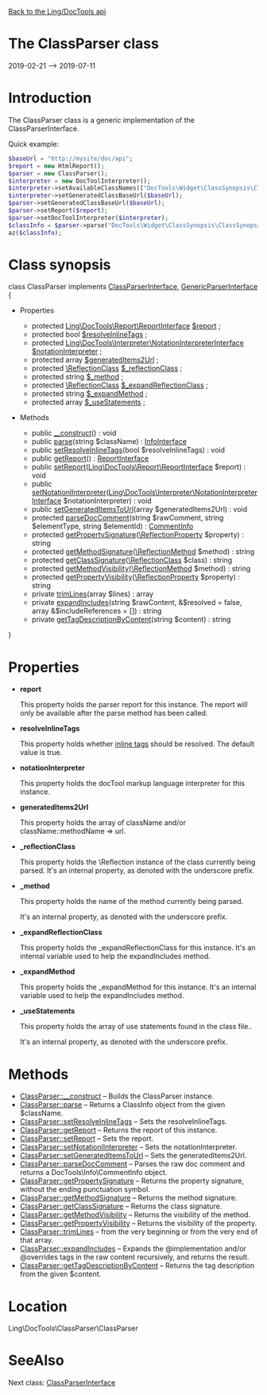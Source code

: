 [Back to the Ling/DocTools api](https://github.com/lingtalfi/DocTools/blob/master/doc/api/Ling/DocTools.md)



The ClassParser class
================
2019-02-21 --> 2019-07-11






Introduction
============

The ClassParser class is a generic implementation of the ClassParserInterface.

Quick example:
```php
$baseUrl = "http://mysite/doc/api";
$report = new HtmlReport();
$parser = new ClassParser();
$interpreter = new DocToolInterpreter();
$interpreter->setAvailableClassNames(["DocTools\Widget\ClassSynopsis\ClassSynopsisWidget"]);
$interpreter->setGeneratedClassBaseUrl($baseUrl);
$parser->setGeneratedClassBaseUrl($baseUrl);
$parser->setReport($report);
$parser->setDocToolInterpreter($interpreter);
$classInfo = $parser->parse("DocTools\Widget\ClassSynopsis\ClassSynopsisWidget");
az($classInfo);
```



Class synopsis
==============


class <span class="pl-k">ClassParser</span> implements [ClassParserInterface](https://github.com/lingtalfi/DocTools/blob/master/doc/api/Ling/DocTools/ClassParser/ClassParserInterface.md), [GenericParserInterface](https://github.com/lingtalfi/DocTools/blob/master/doc/api/Ling/DocTools/GenericParser/GenericParserInterface.md) {

- Properties
    - protected [Ling\DocTools\Report\ReportInterface](https://github.com/lingtalfi/DocTools/blob/master/doc/api/Ling/DocTools/Report/ReportInterface.md) [$report](#property-report) ;
    - protected bool [$resolveInlineTags](#property-resolveInlineTags) ;
    - protected [Ling\DocTools\Interpreter\NotationInterpreterInterface](https://github.com/lingtalfi/DocTools/blob/master/doc/api/Ling/DocTools/Interpreter/NotationInterpreterInterface.md) [$notationInterpreter](#property-notationInterpreter) ;
    - protected array [$generatedItems2Url](#property-generatedItems2Url) ;
    - protected [\ReflectionClass](http://php.net/manual/en/class.reflectionclass.php) [$_reflectionClass](#property-_reflectionClass) ;
    - protected string [$_method](#property-_method) ;
    - protected [\ReflectionClass](http://php.net/manual/en/class.reflectionclass.php) [$_expandReflectionClass](#property-_expandReflectionClass) ;
    - protected string [$_expandMethod](#property-_expandMethod) ;
    - protected array [$_useStatements](#property-_useStatements) ;

- Methods
    - public [__construct](https://github.com/lingtalfi/DocTools/blob/master/doc/api/Ling/DocTools/ClassParser/ClassParser/__construct.md)() : void
    - public [parse](https://github.com/lingtalfi/DocTools/blob/master/doc/api/Ling/DocTools/ClassParser/ClassParser/parse.md)(string $className) : [InfoInterface](https://github.com/lingtalfi/DocTools/blob/master/doc/api/Ling/DocTools/Info/InfoInterface.md)
    - public [setResolveInlineTags](https://github.com/lingtalfi/DocTools/blob/master/doc/api/Ling/DocTools/ClassParser/ClassParser/setResolveInlineTags.md)(bool $resolveInlineTags) : void
    - public [getReport](https://github.com/lingtalfi/DocTools/blob/master/doc/api/Ling/DocTools/ClassParser/ClassParser/getReport.md)() : [ReportInterface](https://github.com/lingtalfi/DocTools/blob/master/doc/api/Ling/DocTools/Report/ReportInterface.md)
    - public [setReport](https://github.com/lingtalfi/DocTools/blob/master/doc/api/Ling/DocTools/ClassParser/ClassParser/setReport.md)([Ling\DocTools\Report\ReportInterface](https://github.com/lingtalfi/DocTools/blob/master/doc/api/Ling/DocTools/Report/ReportInterface.md) $report) : void
    - public [setNotationlInterpreter](https://github.com/lingtalfi/DocTools/blob/master/doc/api/Ling/DocTools/ClassParser/ClassParser/setNotationlInterpreter.md)([Ling\DocTools\Interpreter\NotationInterpreterInterface](https://github.com/lingtalfi/DocTools/blob/master/doc/api/Ling/DocTools/Interpreter/NotationInterpreterInterface.md) $notationInterpreter) : void
    - public [setGeneratedItemsToUrl](https://github.com/lingtalfi/DocTools/blob/master/doc/api/Ling/DocTools/ClassParser/ClassParser/setGeneratedItemsToUrl.md)(array $generatedItems2Url) : void
    - protected [parseDocComment](https://github.com/lingtalfi/DocTools/blob/master/doc/api/Ling/DocTools/ClassParser/ClassParser/parseDocComment.md)(string $rawComment, string $elementType, string $elementId) : [CommentInfo](https://github.com/lingtalfi/DocTools/blob/master/doc/api/Ling/DocTools/Info/CommentInfo.md)
    - protected [getPropertySignature](https://github.com/lingtalfi/DocTools/blob/master/doc/api/Ling/DocTools/ClassParser/ClassParser/getPropertySignature.md)([\ReflectionProperty](http://php.net/manual/en/class.reflectionproperty.php) $property) : string
    - protected [getMethodSignature](https://github.com/lingtalfi/DocTools/blob/master/doc/api/Ling/DocTools/ClassParser/ClassParser/getMethodSignature.md)([\ReflectionMethod](http://php.net/manual/en/class.reflectionmethod.php) $method) : string
    - protected [getClassSignature](https://github.com/lingtalfi/DocTools/blob/master/doc/api/Ling/DocTools/ClassParser/ClassParser/getClassSignature.md)([\ReflectionClass](http://php.net/manual/en/class.reflectionclass.php) $class) : string
    - protected [getMethodVisibility](https://github.com/lingtalfi/DocTools/blob/master/doc/api/Ling/DocTools/ClassParser/ClassParser/getMethodVisibility.md)([\ReflectionMethod](http://php.net/manual/en/class.reflectionmethod.php) $method) : string
    - protected [getPropertyVisibility](https://github.com/lingtalfi/DocTools/blob/master/doc/api/Ling/DocTools/ClassParser/ClassParser/getPropertyVisibility.md)([\ReflectionProperty](http://php.net/manual/en/class.reflectionproperty.php) $property) : string
    - private [trimLines](https://github.com/lingtalfi/DocTools/blob/master/doc/api/Ling/DocTools/ClassParser/ClassParser/trimLines.md)(array $lines) : array
    - private [expandIncludes](https://github.com/lingtalfi/DocTools/blob/master/doc/api/Ling/DocTools/ClassParser/ClassParser/expandIncludes.md)(string $rawContent, &$resolved = false, array &$includeReferences = []) : string
    - private [getTagDescriptionByContent](https://github.com/lingtalfi/DocTools/blob/master/doc/api/Ling/DocTools/ClassParser/ClassParser/getTagDescriptionByContent.md)(string $content) : string

}




Properties
=============

- <span id="property-report"><b>report</b></span>

    This property holds the parser report for this instance.
    The report will only be available after the parse method has been called.
    
    

- <span id="property-resolveInlineTags"><b>resolveInlineTags</b></span>

    This property holds whether [inline tags](https://github.com/lingtalfi/DocTools/blob/master/doc/pages/doctool-markup-language.md#inline-functions) should be resolved.
    The default value is true.
    
    

- <span id="property-notationInterpreter"><b>notationInterpreter</b></span>

    This property holds the docTool markup language interpreter for this instance.
    
    

- <span id="property-generatedItems2Url"><b>generatedItems2Url</b></span>

    This property holds the array of className and/or className::methodName => url.
    
    

- <span id="property-_reflectionClass"><b>_reflectionClass</b></span>

    This property holds the \Reflection instance of the class currently being parsed.
    It's an internal property, as denoted with the underscore prefix.
    
    

- <span id="property-_method"><b>_method</b></span>

    This property holds the name of the method currently being parsed.
    
    It's an internal property, as denoted with the underscore prefix.
    
    

- <span id="property-_expandReflectionClass"><b>_expandReflectionClass</b></span>

    This property holds the _expandReflectionClass for this instance.
    It's an internal variable used to help the expandIncludes method.
    
    

- <span id="property-_expandMethod"><b>_expandMethod</b></span>

    This property holds the _expandMethod for this instance.
    It's an internal variable used to help the expandIncludes method.
    
    

- <span id="property-_useStatements"><b>_useStatements</b></span>

    This property holds the array of use statements found in the class file..
    
    It's an internal property, as denoted with the underscore prefix.
    
    



Methods
==============

- [ClassParser::__construct](https://github.com/lingtalfi/DocTools/blob/master/doc/api/Ling/DocTools/ClassParser/ClassParser/__construct.md) &ndash; Builds the ClassParser instance.
- [ClassParser::parse](https://github.com/lingtalfi/DocTools/blob/master/doc/api/Ling/DocTools/ClassParser/ClassParser/parse.md) &ndash; Returns a ClassInfo object from the given $className.
- [ClassParser::setResolveInlineTags](https://github.com/lingtalfi/DocTools/blob/master/doc/api/Ling/DocTools/ClassParser/ClassParser/setResolveInlineTags.md) &ndash; Sets the resolveInlineTags.
- [ClassParser::getReport](https://github.com/lingtalfi/DocTools/blob/master/doc/api/Ling/DocTools/ClassParser/ClassParser/getReport.md) &ndash; Returns the report of this instance.
- [ClassParser::setReport](https://github.com/lingtalfi/DocTools/blob/master/doc/api/Ling/DocTools/ClassParser/ClassParser/setReport.md) &ndash; Sets the report.
- [ClassParser::setNotationlInterpreter](https://github.com/lingtalfi/DocTools/blob/master/doc/api/Ling/DocTools/ClassParser/ClassParser/setNotationlInterpreter.md) &ndash; Sets the notationInterpreter.
- [ClassParser::setGeneratedItemsToUrl](https://github.com/lingtalfi/DocTools/blob/master/doc/api/Ling/DocTools/ClassParser/ClassParser/setGeneratedItemsToUrl.md) &ndash; Sets the generatedItems2Url.
- [ClassParser::parseDocComment](https://github.com/lingtalfi/DocTools/blob/master/doc/api/Ling/DocTools/ClassParser/ClassParser/parseDocComment.md) &ndash; Parses the raw doc comment and returns a DocTools\Info\CommentInfo object.
- [ClassParser::getPropertySignature](https://github.com/lingtalfi/DocTools/blob/master/doc/api/Ling/DocTools/ClassParser/ClassParser/getPropertySignature.md) &ndash; Returns the property signature, without the ending punctuation symbol.
- [ClassParser::getMethodSignature](https://github.com/lingtalfi/DocTools/blob/master/doc/api/Ling/DocTools/ClassParser/ClassParser/getMethodSignature.md) &ndash; Returns the method signature.
- [ClassParser::getClassSignature](https://github.com/lingtalfi/DocTools/blob/master/doc/api/Ling/DocTools/ClassParser/ClassParser/getClassSignature.md) &ndash; Returns the class signature.
- [ClassParser::getMethodVisibility](https://github.com/lingtalfi/DocTools/blob/master/doc/api/Ling/DocTools/ClassParser/ClassParser/getMethodVisibility.md) &ndash; Returns the visibility of the method.
- [ClassParser::getPropertyVisibility](https://github.com/lingtalfi/DocTools/blob/master/doc/api/Ling/DocTools/ClassParser/ClassParser/getPropertyVisibility.md) &ndash; Returns the visibility of the property.
- [ClassParser::trimLines](https://github.com/lingtalfi/DocTools/blob/master/doc/api/Ling/DocTools/ClassParser/ClassParser/trimLines.md) &ndash; from the very beginning or from the very end of that array.
- [ClassParser::expandIncludes](https://github.com/lingtalfi/DocTools/blob/master/doc/api/Ling/DocTools/ClassParser/ClassParser/expandIncludes.md) &ndash; Expands the @implementation and/or @overrides tags in the raw content recursively, and returns the result.
- [ClassParser::getTagDescriptionByContent](https://github.com/lingtalfi/DocTools/blob/master/doc/api/Ling/DocTools/ClassParser/ClassParser/getTagDescriptionByContent.md) &ndash; Returns the tag description from the given $content.





Location
=============
Ling\DocTools\ClassParser\ClassParser


SeeAlso
==============
Next class: [ClassParserInterface](https://github.com/lingtalfi/DocTools/blob/master/doc/api/Ling/DocTools/ClassParser/ClassParserInterface.md)<br>
